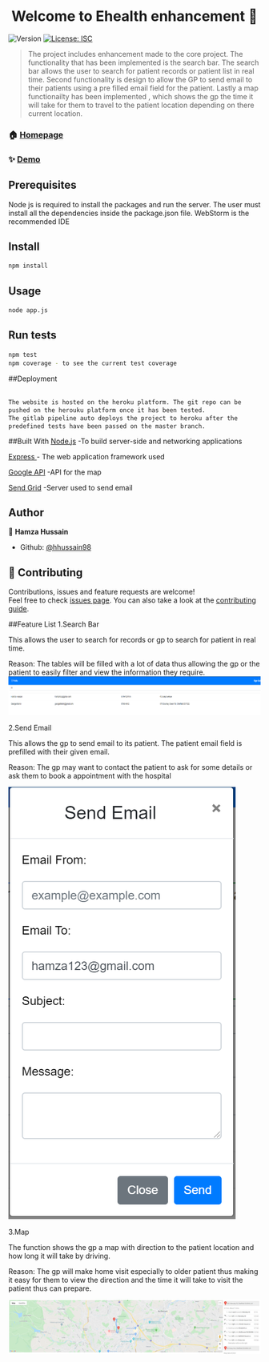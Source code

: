 <h1 align="center">Welcome to Ehealth enhancement 👋</h1>
<p>
  <img alt="Version" src="https://img.shields.io/badge/version-1.0.0-blue.svg?cacheSeconds=2592000" />
  <a href="#" target="_blank">
    <img alt="License: ISC" src="https://img.shields.io/badge/License-ISC-yellow.svg" />
  </a>
</p>

> The project includes enhancement made to the core project. The functionality that has been implemented is the search bar. The search bar allows the user to search for patient records or patient list in real time. Second functionality is design to allow the GP to send email to their patients using a pre filled email field for the patient. Lastly a map functionailty has been implemented , which shows the gp the time it will take for them to travel to the patient location depending on there current location.

### 🏠 [Homepage](https://gitlab.com/ehealthgroup1/ehealth#readme)

### ✨ [Demo](https://young-journey-50996.herokuapp.com/)

## Prerequisites
Node js is required to install the packages and run the server.
The user must install all the dependencies inside the package.json file.
WebStorm is the recommended IDE
## Install

```sh
npm install
```
## Usage

```sh
node app.js
```
## Run tests

```sh
npm test
npm coverage - to see the current test coverage 
```
##Deployment
```

The website is hosted on the heroku platform. The git repo can be pushed on the herouku platform once it has been tested.
The gitlab pipeline auto deploys the project to heroku after the predefined tests have been passed on the master branch.
```
##Built With
[ Node.js](https://nodejs.org/en/) -To build server-side and networking applications

[ Express ](https://expressjs.com/) - The web application framework used

[Google API](https://developers.google.com/maps/documentation/javascript/tutorial) -API for the map

[Send Grid](https://app.sendgrid.com/login?redirect_to=%2F) -Server used to send email

## Author

👤 **Hamza Hussain**

* Github: [@hhussain98](https://github.com/hhussain98)

## 🤝 Contributing

Contributions, issues and feature requests are welcome!<br />Feel free to check [issues page](https://gitlab.com/ehealthgroup1/ehealth/issues). You can also take a look at the [contributing guide](https://gitlab.com/ehealthgroup1/ehealth/blob/master/CONTRIBUTING.md).

##Feature List
1.Search Bar

This allows the user to search for records or gp to search for patient in real time.

Reason: The tables will be filled with a lot of data thus allowing the gp or the patient to easily filter and view the information they require.
![Search Bar](screenShots/search1.png)

2.Send Email
 
This allows the gp to send email to its patient. The patient email field is prefilled with their given email.
 
Reason: The gp may want to contact the patient to ask for some details or ask them to book a appointment with the hospital

![Email](screenShots/sendEmail.png)

3.Map

The function shows the gp a map with direction to the patient location and how long it will take by driving.

Reason: The gp will make home visit especially to older patient thus making it easy for them to view the direction and the time it will take to visit the patient thus can prepare.

![Map](screenShots/mapp1.png)
